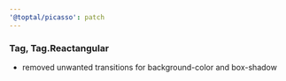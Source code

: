 ```yaml
---
'@toptal/picasso': patch
---
```


### Tag, Tag.Reactangular

- removed unwanted transitions for background-color and box-shadow
